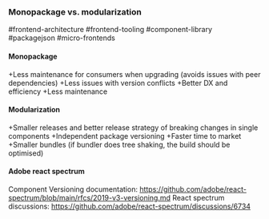 ### Monopackage vs. modularization

#frontend-architecture #frontend-tooling #component-library #packagejson #micro-frontends

#### Monopackage

+Less maintenance for consumers when upgrading (avoids issues with peer dependencies) +Less issues with version conflicts +Better DX and efficiency +Less maintenance

#### Modularization

+Smaller releases and better release strategy of breaking changes in single components +Independent package versioning +Faster time to market +Smaller bundles (if bundler does tree shaking, the build should be optimised)

#### Adobe react spectrum

Component Versioning documentation: https://github.com/adobe/react-spectrum/blob/main/rfcs/2019-v3-versioning.md React spectrum discussions: https://github.com/adobe/react-spectrum/discussions/6734
